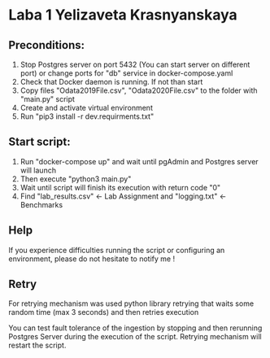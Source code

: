 # Laba 1 Yelizaveta Krasnyanskaya

## Preconditions:

1. Stop Postgres server on port 5432 (You can start server on different port) or change ports for "db" service in docker-compose.yaml
2. Check that Docker daemon is running. If not than start
3. Copy files "Odata2019File.csv", "Odata2020File.csv" to the folder with "main.py" script
4. Create and activate virtual environment
5. Run "pip3 install -r dev.requirments.txt"

## Start script:

1. Run "docker-compose up" and wait until pgAdmin and Postgres server will launch
2. Then execute "python3 main.py"
3. Wait until script will finish its execution with return code "0"
4. Find "lab_results.csv" <- Lab Assignment
   and "logging.txt"     <- Benchmarks


## Help

If you experience difficulties running the script or configuring an environment, please do not hesitate to notify me !
 
## Retry

For retrying mechanism was used python library retrying that waits some random time (max 3 seconds)
and then retries execution

You can test fault tolerance of the ingestion by stopping and then rerunning Postgres Server during the execution
of the script. Retrying mechanism will restart the script. 
